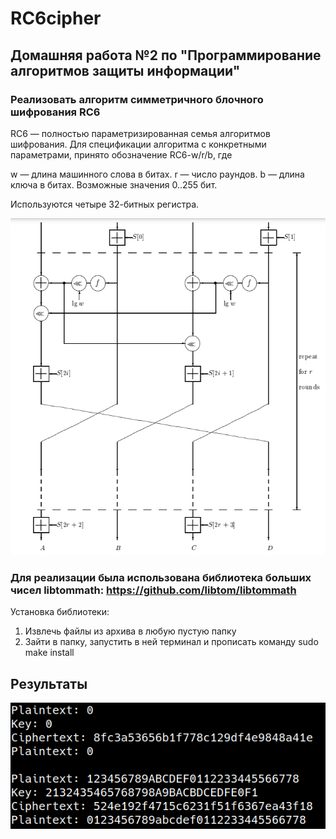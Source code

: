 # RC6cipher

## Домашняя работа №2 по "Программирование алгоритмов защиты информации"

### Реализовать алгоритм симметричного блочного шифрования RC6

RC6 — полностью параметризированная семья алгоритмов шифрования. Для спецификации алгоритма с конкретными параметрами, принято обозначение RC6-w/r/b, где

w — длина машинного слова в битах.
r — число раундов.
b — длина ключа в битах. Возможные значения 0..255 бит.

Используются четыре 32-битных регистра.

![](https://github.com/aakinina/RC6cipher/blob/main/rc6_encryption.PNG)

### Для реализации была использована библиотека больших чисел libtommath: https://github.com/libtom/libtommath

Установка библиотеки:
1) Извлечь файлы из архива в любую пустую папку
2) Зайти в папку, запустить в ней терминал и прописать команду sudo make install


## Результаты
![](https://github.com/aakinina/RC6cipher/blob/main/rc6.PNG)
